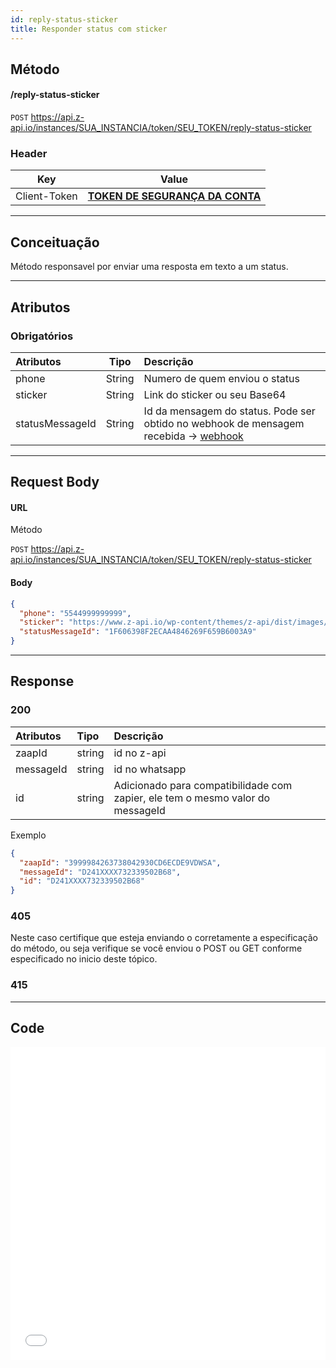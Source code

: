 ```yaml
---
id: reply-status-sticker
title: Responder status com sticker
---
```


## Método

#### /reply-status-sticker

`POST` https://api.z-api.io/instances/SUA_INSTANCIA/token/SEU_TOKEN/reply-status-sticker

### Header

|      Key       |            Value            |
| :------------: |     :-----------------:     |
|  Client-Token  | **[TOKEN DE SEGURANÇA DA CONTA](../security/client-token)** |
---

## Conceituação

Método responsavel por enviar uma resposta em texto a um status.

---

## Atributos

### Obrigatórios

| Atributos |  Tipo  | Descrição                    |
| :-------- | :----: | :--------------------------- |
| phone     | String | Numero de quem enviou o status |
| sticker   | String | Link do sticker ou seu Base64 |
| statusMessageId    | String | Id da mensagem do status. Pode ser obtido no webhook de mensagem recebida -> [webhook](../webhooks/on-message-received)  |

---

## Request Body

#### URL

Método

`POST` https://api.z-api.io/instances/SUA_INSTANCIA/token/SEU_TOKEN/reply-status-sticker

#### Body

```json
{
  "phone": "5544999999999",
  "sticker": "https://www.z-api.io/wp-content/themes/z-api/dist/images/logo.svg",
  "statusMessageId": "1F606398F2ECAA4846269F659B6003A9"
}
```

---

## Response

### 200

| Atributos | Tipo   | Descrição      |
| :-------- | :----- | :------------- |
| zaapId | string | id no z-api |
| messageId | string | id no whatsapp |
| id | string | Adicionado para compatibilidade com zapier, ele tem o mesmo valor do messageId |

Exemplo

```json
{
  "zaapId": "3999984263738042930CD6ECDE9VDWSA",
  "messageId": "D241XXXX732339502B68",
  "id": "D241XXXX732339502B68"
}
```

### 405

Neste caso certifique que esteja enviando o corretamente a especificação do método, ou seja verifique se você enviou o POST ou GET conforme especificado no inicio deste tópico.

### 415

---

## Code

<iframe src="//api.apiembed.com/?source=https://raw.githubusercontent.com/Z-API/z-api-docs/main/json-examples/reply-status-sticker.json&targets=all" frameborder="0" scrolling="no" width="100%" height="500px" seamless></iframe>
